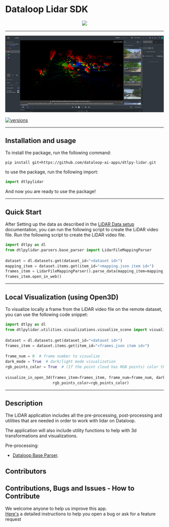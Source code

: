 # Dataloop Lidar SDK

<p align="center">
  <img height="40mm" src="https://dataloop.ai/wp-content/uploads/2024/02/dataloop-logo-main.svg">
</p>

---

<p align="center">
  <a href="https://dataloop.ai/solutions/lidar-annotation-platform/"> <img src="assets/dataloop_lidar_studio.png"></a>
</p>

[![versions](https://img.shields.io/pypi/pyversions/dtlpy.svg)](https://github.com/dataloop-ai/dtlpy)

---

## Installation and usage

To install the package, run the following command:

```commandline
pip install git+https://github.com/dataloop-ai-apps/dtlpy-lidar.git
```

to use the package, run the following import:

```python
import dtlpylidar
```

And now you are ready to use the package!

---

## Quick Start

After Setting up the data as described in
the [LiDAR Data setup](https://docs.dataloop.ai/docs/lidar-data-setup?highlight=lidar) documentation, you can run the
following script to create the LiDAR video file.
Run the following script to create the LiDAR video file.

```python
import dtlpy as dl
from dtlpylidar.parsers.base_parser import LidarFileMappingParser

dataset = dl.datasets.get(dataset_id="<dataset id>")
mapping_item = dataset.items.get(item_id="<mapping.json item id>")
frames_item = LidarFileMappingParser().parse_data(mapping_item=mapping_item)
frames_item.open_in_web()
```

---

## Local Visualization (using Open3D)

To visualize locally a frame from the LiDAR video file on the remote dataset, you can use the following code snippet:

```python
import dtlpy as dl
from dtlpylidar.utilities.visualizations.visualize_scene import visualize_in_open_3d

dataset = dl.datasets.get(dataset_id="<dataset id>")
frames_item = dataset.items.get(item_id="<frames.json item id>")

frame_num = 0  # frame number to visualize
dark_mode = True  # dark/light mode visualization
rgb_points_color = True  # (If the point cloud has RGB points) color the points with the RGB values

visualize_in_open_3d(frames_item=frames_item, frame_num=frame_num, dark_mode=dark_mode, 
                     rgb_points_color=rgb_points_color)
```

---

## Description

The LiDAR application includes all the pre-processing, post-processing and utilities that are needed in order to work
with lidar on Dataloop.

The application will also include utility functions to help with 3d transformations and visualizations.

Pre-processing:

* [Dataloop Base Parser](dtlpylidar/parsers/PARSERS_README.md).

## Contributors

## Contributions, Bugs and Issues - How to Contribute

We welcome anyone to help us improve this app.  
[Here's](CONTRIBUTING.md) a detailed instructions to help you open a bug or ask for a feature request
